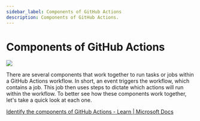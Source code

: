 ```yaml
---
sidebar_label: Components of GitHub Actions
description: Components of GitHub Actions.
---
```


# Components of GitHub Actions

![](https://docs.microsoft.com/en-us/learn/github/github-actions-automate-tasks/media/github-actions-workflow-components.png)

There are several components that work together to run tasks or jobs within a GitHub Actions workflow. In short, an event triggers the workflow, which contains a job. This job then uses steps to dictate which actions will run within the workflow. To better see how these components work together, let's take a quick look at each one.

[Identify the components of GitHub Actions - Learn | Microsoft Docs](https://docs.microsoft.com/en-us/learn/modules/github-actions-automate-tasks/2b-identify-components-workflow)